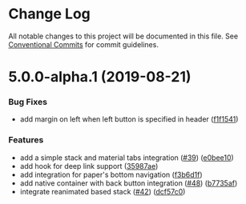 # Change Log

All notable changes to this project will be documented in this file.
See [Conventional Commits](https://conventionalcommits.org) for commit guidelines.

# 5.0.0-alpha.1 (2019-08-21)


### Bug Fixes

* add margin on left when left button is specified in header ([f1f1541](https://github.com/satya164/navigation-ex/commit/f1f1541))


### Features

* add a simple stack and material tabs integration ([#39](https://github.com/satya164/navigation-ex/issues/39)) ([e0bee10](https://github.com/satya164/navigation-ex/commit/e0bee10))
* add hook for deep link support ([35987ae](https://github.com/satya164/navigation-ex/commit/35987ae))
* add integration for paper's bottom navigation ([f3b6d1f](https://github.com/satya164/navigation-ex/commit/f3b6d1f))
* add native container with back button integration ([#48](https://github.com/satya164/navigation-ex/issues/48)) ([b7735af](https://github.com/satya164/navigation-ex/commit/b7735af))
* integrate reanimated based stack ([#42](https://github.com/satya164/navigation-ex/issues/42)) ([dcf57c0](https://github.com/satya164/navigation-ex/commit/dcf57c0))
